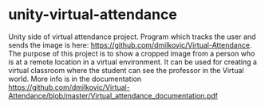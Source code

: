 # unity-virtual-attendance
Unity side of virtual attendance project. Program which tracks the user and sends the image is here: https://github.com/dmilkovic/Virtual-Attendance.
The purpose of this project is to show a cropped image from a person who is at a remote location in a virtual environment.
It can be used for creating a virtual classroom where the student can see the professor in the Virtual world. More info is in the documentation https://github.com/dmilkovic/Virtual-Attendance/blob/master/Virtual_attendance_documentation.pdf
